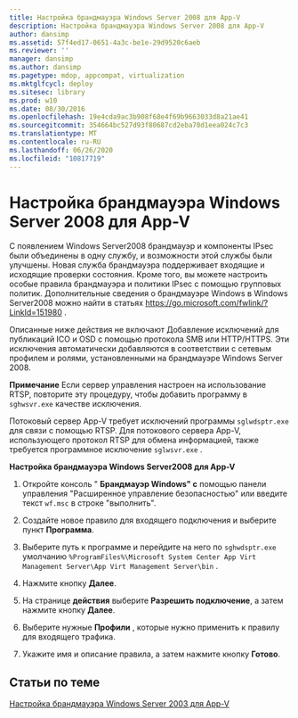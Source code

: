 ```yaml
---
title: Настройка брандмауэра Windows Server 2008 для App-V
description: Настройка брандмауэра Windows Server 2008 для App-V
author: dansimp
ms.assetid: 57f4ed17-0651-4a3c-be1e-29d9520c6aeb
ms.reviewer: ''
manager: dansimp
ms.author: dansimp
ms.pagetype: mdop, appcompat, virtualization
ms.mktglfcycl: deploy
ms.sitesec: library
ms.prod: w10
ms.date: 08/30/2016
ms.openlocfilehash: 19e4cda9ac3b908f68e4f69b9663033d8a21ae41
ms.sourcegitcommit: 354664bc527d93f80687cd2eba70d1eea024c7c3
ms.translationtype: MT
ms.contentlocale: ru-RU
ms.lasthandoff: 06/26/2020
ms.locfileid: "10817719"
---
```

# Настройка брандмауэра Windows Server 2008 для App-V


С появлением Windows Server2008 брандмауэр и компоненты IPsec были объединены в одну службу, и возможности этой службы были улучшены. Новая служба брандмауэра поддерживает входящие и исходящие проверки состояния. Кроме того, вы можете настроить особые правила брандмауэра и политики IPsec с помощью групповых политик. Дополнительные сведения о брандмауэре Windows в Windows Server2008 можно найти в статьях <https://go.microsoft.com/fwlink/?LinkId=151980> .

Описанные ниже действия не включают Добавление исключений для публикаций ICO и OSD с помощью протокола SMB или HTTP/HTTPS. Эти исключения автоматически добавляются в соответствии с сетевым профилем и ролями, установленными на брандмауэре Windows Server 2008.

**Примечание**  Если сервер управления настроен на использование RTSP, повторите эту процедуру, чтобы добавить программу в `sghwsvr.exe` качестве исключения.

Потоковый сервер App-V требует исключений программы `sglwdsptr.exe` для связи с помощью RTSP. Для потокового сервера App-V, использующего протокол RTSP для обмена информацией, также требуется программное исключение `sglwsvr.exe` .

 

**Настройка брандмауэра Windows Server2008 для App-V**

1.  Откройте консоль " **Брандмауэр Windows" с** помощью панели управления "Расширенное управление безопасностью" или введите текст `wf.msc` в строке "выполнить".

2.  Создайте новое правило для входящего подключения и выберите пункт **Программа**.

3.  Выберите путь к программе и перейдите на него по `sghwdsptr.exe` умолчанию `%ProgramFiles%\Microsoft System Center App Virt Management Server\App Virt Management Server\bin` .

4.  Нажмите кнопку **Далее**.

5.  На странице **действия** выберите **Разрешить подключение**, а затем нажмите кнопку **Далее**.

6.  Выберите нужные **Профили** , которые нужно применить к правилу для входящего трафика.

7.  Укажите имя и описание правила, а затем нажмите кнопку **Готово**.

## Статьи по теме


[Настройка брандмауэра Windows Server 2003 для App-V](how-to-configure-windows-server-2003-firewall-for-app-v.md)

 

 





